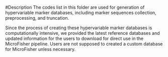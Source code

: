 #Description
The codes list in this folder are used for generation of hypervariable marker databases, including marker sequences collection, preprocessing, and truncation.

Since the process of creating these hypervariable marker databases is computationally intensive, we provided the latest reference databases and updated information for the users to download for direct use in the MicroFisher pipeline.
Users are not supposed to created a custom database for MicroFisher unless necessary. 
